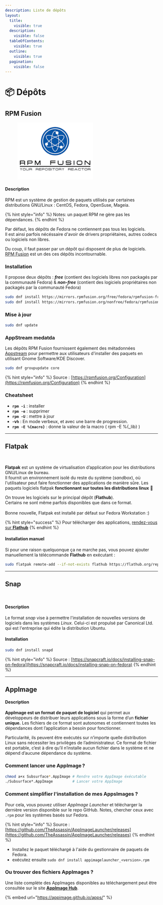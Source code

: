 ```yaml
---
description: Liste de dépôts
layout:
  title:
    visible: true
  description:
    visible: false
  tableOfContents:
    visible: true
  outline:
    visible: true
  pagination:
    visible: false
---
```


# 📦 Dépôts

## RPM Fusion

<figure><img src="../../../.gitbook/assets/rpm_fusion.png" alt="" width="250"><figcaption></figcaption></figure>

#### Description

RPM  est un système de gestion de paquets utilisés par certaines distributions GNU/Linux : CentOS, Fedora, OpenSuse, Mageia.&#x20;

{% hint style="info" %}
Notes: un paquet RPM ne gère pas les dépendances.
{% endhint %}

Par défaut, les dépôts de Fedora ne contiennent pas tous les logiciels. \
Il est ainsi parfois nécéssaire d'avoir de drivers propriétaires, autres codecs ou logiciels non libres.&#x20;

Du coup, il faut passer par un dépôt qui disposent de plus de logiciels. [\
RPM Fusion](https://rpmfusion.org) est un des ces dépôts incontournable.

### Installation

Il propose deux dépôts : _**free**_ (contient des logiciels libres non packagés par la communauté Fedora) & _**non-free**_ (contient des logiciels propriétaires non packagés par la communauté Fedora)

```bash
sudo dnf install https://mirrors.rpmfusion.org/free/fedora/rpmfusion-free-release-$(rpm -E %fedora).noarch.rpm           # RPM Fusion free
sudo dnf install https://mirrors.rpmfusion.org/nonfree/fedora/rpmfusion-nonfree-relbasease-$(rpm -E %fedora).noarch.rpm  # RPM Fusion non-free  
```

### Mise à jour

```bash
sudo dnf update
```

### AppStream medatda

Les dépôts RPM Fusion fournissent également des métadonnées [Appstream](https://www.freedesktop.org/wiki/Distributions/AppStream/) pour permettre aux utilisateurs d'installer des paquets en utilisant Gnome Software/KDE Discover.

```bash
sudo dnf groupupdate core
```

{% hint style="info" %}
Source : [https://rpmfusion.org/Configuration](https://rpmfusion.org/Configuration)
{% endhint %}

### Cheatsheet

* **`rpm -i`** : installer
* **`rpm -e`** : supprimer
* **`rpm -U`** : mettre à jour
* **-v`h`** : En mode verbeux, et avec une barre de progression.
* **`rpm -E %{macro}`** : donne la valeur de la macro ( rpm -E %{\_lib} )

***

## Flatpak

<figure><img src="https://fedoramagazine.org/wp-content/uploads/2018/03/flathub.png" alt="" width="375"><figcaption></figcaption></figure>

**Flatpak** est un système de virtualisation d’application pour les distributions GNU/Linux de bureau.\
Il fournit un environnement isolé du reste du système (_sandbox_), où l'utilisateur peut faire fonctionner des applications de manière sûre.  Les paquets logiciels flatpak **fonctionnant sur toutes les distributions linux** :clap:&#x20;

On trouve les logiciels sur le principal dépôt (**Flathub**). \
Certains ne sont même parfois disponibles que dans ce format.\
\
Bonne nouvelle, Flatpak est installé par défaut sur Fedora Workstation :)&#x20;

{% hint style="success" %}
Pour télécharger des applications, [rendez-vous sur **Flathub**](https://flathub.org/)
{% endhint %}

#### Installation manuel

Si pour une raison quelquonque ça ne marche pas, vous pouvez ajouter manuellement la télécommande **Flathub** en exécutant :

```bash
sudo flatpak remote-add --if-not-exists flathub https://flathub.org/repo/flathub.flatpakrepo
```

***

## Snap

<figure><img src="https://assets.ubuntu.com/v1/4726d040-Snap+logo+white+bg.jpg" alt="" width="375"><figcaption></figcaption></figure>

#### Description

Le format _snap_ vise à permettre l'installation de nouvelles versions de logiciels dans les systèmes _Linux._ Celui-ci est propulsé par Canonical Ltd. qui est l'entreprise qui édite la distribution Ubuntu.

#### Installation

```bash
sudo dnf install snapd
```

{% hint style="info" %}
Source : [https://snapcraft.io/docs/installing-snap-on-fedora](https://snapcraft.io/docs/installing-snap-on-fedora)
{% endhint %}

***

## AppImage

#### **Description**

**AppImage est un format de paquet de logiciel** qui permet aux développeurs de distribuer leurs applications sous la forme d’un **fichier unique.** Les fichiers de ce format sont autonomes et contiennent toutes les dépendances dont l’application a besoin pour fonctionner.&#x20;

Particularité, ils peuvent être exécutés sur n’importe quelle distribution Linux sans nécessiter les privilèges de l’administrateur. Ce format de fichier est portable, c’est à dire qu’il n’installe aucun fichier dans le système et ne dépend d’aucune dépendance du système.

### Comment lancer une AppImage ?

```bash
chmod a+x Subsurface*.AppImage # Rendre votre AppImage éxécutable
./Subsurface*.AppImage         # Lancer votre AppImage
```

### Comment simplifier l'installation de mes AppsImages ?

Pour cela, vous pouvez utiliser _AppImage Launcher_ et télécharger la dernière version disponible sur le repo GitHub. Notes, chercher ceux avec `.rpm` pour les systèmes basés sur Fedora.

{% hint style="info" %}
Source : [https://github.com/TheAssassin/AppImageLauncher/releases](https://github.com/TheAssassin/AppImageLauncher/releases)
{% endhint %}

* Installez le paquet téléchargé à l'aide du gestionnaire de paquets de Fedora.&#x20;
* exécutez ensuite `sudo dnf install appimagelauncher_<version>.rpm`&#x20;

### Ou trouver des fichiers AppImages ?

Une liste complète des AppImages disponibles au téléchargement peut être consultée sur le site [**AppImage Hub**](https://appimage.github.io/apps/).

{% embed url="https://appimage.github.io/apps/" %}
